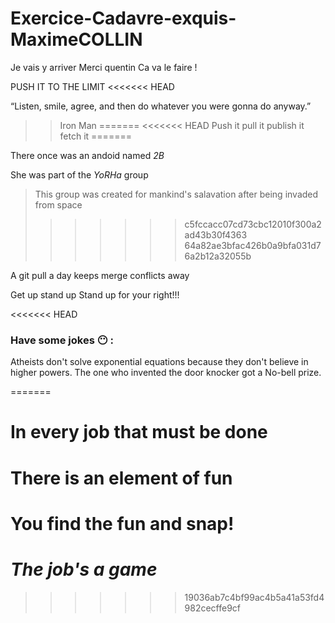 # Exercice-Cadavre-exquis-MaximeCOLLIN
Je vais y arriver
Merci quentin
Ca va le faire !

PUSH IT TO THE LIMIT
<<<<<<< HEAD

“Listen, smile, agree, and then do whatever you were gonna do anyway.”
>> Iron Man
=======
<<<<<<< HEAD
Push it
pull it
publish it
fetch it
=======

There once was an andoid named _2B_

She was part of the *YoRHa* group
> This group was created for mankind's salavation after being invaded from space
>>>>>>> c5fccacc07cd73cbc12010f300a2ad43b30f4363
>>>>>>> 64a82ae3bfac426b0a9bfa031d76a2b12a32055b

A git pull a day keeps merge conflicts away


Get up stand up
Stand up for your right!!!

<<<<<<< HEAD

### Have some jokes :no_mouth: :
Atheists don't solve exponential equations because they don't believe in higher powers.
The one who invented the door knocker got a No-bell prize.

=======
# In every job that must be done
# There is an element of fun
# You find the fun and snap!
# *The job's a game*
>>>>>>> 19036ab7c4bf99ac4b5a41a53fd4982cecffe9cf
